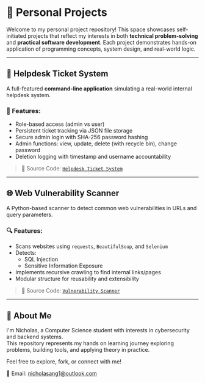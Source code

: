 # 💼 Personal Projects

Welcome to my personal project repository! This space showcases self-initiated projects that reflect my interests in both **technical problem-solving** and **practical software development**. Each project demonstrates hands-on application of programming concepts, system design, and real-world logic.

---

## 📁 Helpdesk Ticket System

A full-featured **command-line application** simulating a real-world internal helpdesk system.

### 🔧 Features:
- Role-based access (admin vs user)
- Persistent ticket tracking via JSON file storage
- Secure admin login with SHA-256 password hashing
- Admin functions: view, update, delete (with recycle bin), change password
- Deletion logging with timestamp and username accountability

> 📂 Source Code: [`Helpdesk Ticket System`](./Helpdesk%20Ticket%20System)

---

## 🌐 Web Vulnerability Scanner

A Python-based scanner to detect common web vulnerabilities in URLs and query parameters.

### 🔍 Features:
- Scans websites using `requests`, `BeautifulSoup`, and `Selenium`
- Detects:
  - SQL Injection
  - Sensitive Information Exposure
- Implements recursive crawling to find internal links/pages
- Modular structure for reusability and extensibility

> 📂 Source Code: [`Vulnerability Scanner`](./Vulnerability%20Scanner)

---

## 👋 About Me

I'm Nicholas, a Computer Science student with interests in cybersecurity and backend systems.  
This repository represents my hands on learning journey exploring problems, building tools, and applying theory in practice.

Feel free to explore, fork, or connect with me!

📧 Email: [nicholasang1@outlook.com](mailto:nicholasang1@outlook.com)  

